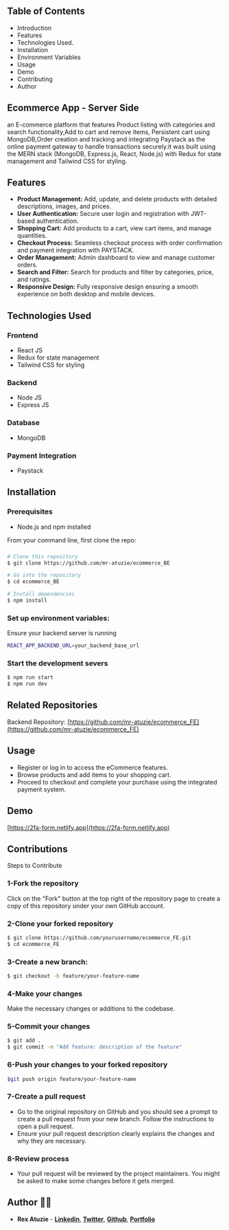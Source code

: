 ## Table of Contents
- Introduction
- Features
- Technologies Used.
- Installation
- Environment Variables
- Usage
- Demo
- Contributing
- Author

## Ecommerce App - Server Side
an E-commerce platform that features Product listing with categories and search functionality,Add to cart and remove items, Persistent cart using MongoDB,Order creation and tracking and integrating Paystack as the online payment gateway to handle transactions securely.it was built using the MERN stack (MongoDB, Express.js, React, Node.js) with Redux for state management and Tailwind CSS for styling.

## Features
- **Product Management:** Add, update, and delete products with detailed descriptions, images, and prices.
- **User Authentication:** Secure user login and registration with JWT-based authentication.
- **Shopping Cart:** Add products to a cart, view cart items, and manage quantities.
- **Checkout Process:** Seamless checkout process with order confirmation and payment integration with PAYSTACK.
- **Order Management:** Admin dashboard to view and manage customer orders.
- **Search and Filter:** Search for products and filter by categories, price, and ratings.
- **Responsive Design:** Fully responsive design ensuring a smooth experience on both desktop and mobile devices.

## Technologies Used
### Frontend 
- React JS
- Redux for state management
- Tailwind CSS for styling

### Backend
- Node JS
- Express JS

### Database
- MongoDB

### Payment Integration
- Paystack
 
## Installation
### Prerequisites
- Node.js and npm installed

From your command line, first clone the repo:
### 
```bash
# Clone this repository
$ git clone https://github.com/mr-atuzie/ecommerce_BE

# Go into the repository
$ cd ecommerce_BE

# Install dependencies
$ npm install
```

### Set up environment variables:
Ensure your backend server is running
```bash
REACT_APP_BACKEND_URL=your_backend_base_url
```

### Start the development severs
```bash
$ npm run start
$ npm run dev
```
## Related Repositories 
Backend Repository: [https://github.com/mr-atuzie/ecommerce_FE](https://github.com/mr-atuzie/ecommerce_FE)

## Usage
- Register or log in to access the eCommerce features.
- Browse products and add items to your shopping cart.
- Proceed to checkout and complete your purchase using the integrated payment system.

## Demo
[https://2fa-form.netlify.app](https://2fa-form.netlify.app)

## Contributions
Steps to Contribute
### 1-Fork the repository
Click on the "Fork" button at the top right of the repository page to create a copy of this repository under your own GitHub account.

### 2-Clone your forked repository
```bash
$ git clone https://github.com/yourusername/ecommerce_FE.git
$ cd ecommerce_FE
```
### 3-Create a new branch:
```bash
$ git checkout -b feature/your-feature-name
```
### 4-Make your changes
Make the necessary changes or additions to the codebase.

### 5-Commit your changes
```bash
$ git add .
$ git commit -m "Add feature: description of the feature"
```
### 6-Push your changes to your forked repository
```bash
$git push origin feature/your-feature-name
```

### 7-Create a pull request
- Go to the original repository on GitHub and you should see a prompt to create a pull request from your new branch. Follow the instructions to open a pull request.
- Ensure your pull request description clearly explains the changes and why they are necessary.

### 8-Review process
- Your pull request will be reviewed by the project maintainers. You might be asked to make some changes before it gets merged.

## Author 👨‍💻
- **Rex Atuzie** - **[Linkedin](www.linkedin.com/in/rex-atuzie-0ab67820)**, **[Twitter](https://twitter.com/AtuzieR)**, **[Github](https://github.com/mr-atuzie)**, **[Portfolio](https://rexatuzie.netlify.app)**  




